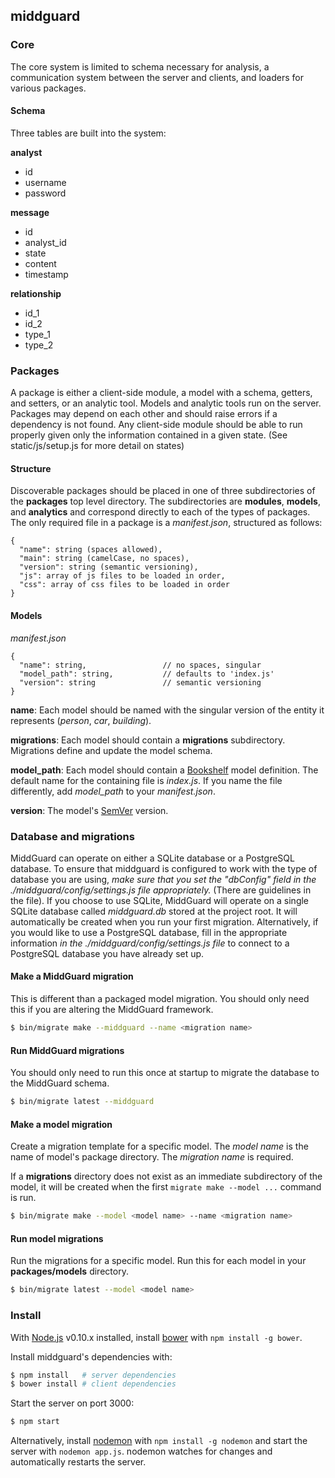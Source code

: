 ## middguard

### Core

The core system is limited to schema necessary for analysis, a communication
system between the server and clients, and loaders for various packages.

#### Schema

Three tables are built into the system:

**analyst**

 - id
 - username
 - password

**message**

 - id
 - analyst_id
 - state
 - content
 - timestamp

**relationship**

 - id_1
 - id_2
 - type_1
 - type_2

### Packages

A package is either a client-side module, a model with a schema, getters, and
setters, or an analytic tool.  Models and analytic tools run on the server.
Packages may depend on each other and should raise errors if a dependency is not
found. Any client-side module should be able to run properly given only the information
contained in a given state. (See static/js/setup.js for more detail on states)

#### Structure

Discoverable packages should be placed in one of three subdirectories of the
**packages** top level directory.  The subdirectories are **modules**,
**models**, and **analytics** and correspond directly to each of the types of
packages.  The only required file in a package is a *manifest.json*, structured
as follows:

```
{
  "name": string (spaces allowed),
  "main": string (camelCase, no spaces),
  "version": string (semantic versioning),
  "js": array of js files to be loaded in order,
  "css": array of css files to be loaded in order
}
```

#### Models

*manifest.json*

```
{
  "name": string,                 // no spaces, singular
  "model_path": string,           // defaults to 'index.js'
  "version": string               // semantic versioning
}
```

**name**: Each model should be named with the singular version of the entity it
represents (*person*, *car*, *building*).

**migrations**: Each model should contain a **migrations** subdirectory.
Migrations define and update the model schema.

**model_path**: Each model should contain a [Bookshelf][4] model definition.
The default name for the containing file is *index.js*.  If you name the file
differently, add *model_path* to your *manifest.json*.

**version**: The model's [SemVer][5] version.

### Database and migrations

MiddGuard can operate on either a SQLite database or a PostgreSQL database. To ensure that middguard is configured to work with the type of database you are using, *make sure that you set the "dbConfig" field in the ./middguard/config/settings.js file appropriately.* (There are guidelines in the file). If you choose to use SQLite, MiddGuard will operate on a single SQLite database called *middguard.db* stored at
the project root.  It will automatically be created when you run your first
migration. Alternatively, if you would like to use a PostgreSQL database, fill in the appropriate information *in the ./middguard/config/settings.js file* to connect to a PostgreSQL database you have already set up.

#### Make a MiddGuard migration

This is different than a packaged model migration.  You should only need this
if you are altering the MiddGuard framework.

```sh
$ bin/migrate make --middguard --name <migration name>
```

#### Run MiddGuard migrations

You should only need to run this once at startup to migrate the database to the
MiddGuard schema.

```sh
$ bin/migrate latest --middguard
```

#### Make a model migration

Create a migration template for a specific model.  The *model name*
is the name of model's package directory.  The *migration name* is required.

If a **migrations** directory does not exist as an immediate subdirectory of the
model, it will be created when the first `migrate make --model ...` command is
run.

```sh
$ bin/migrate make --model <model name> --name <migration name>
```

#### Run model migrations

Run the migrations for a specific model.  Run this for each model in your
**packages/models** directory.

```sh
$ bin/migrate latest --model <model name>
```

### Install

With [Node.js][1] v0.10.x installed, install [bower][2] with
`npm install -g bower`.

Install middguard's dependencies with:

```sh
$ npm install   # server dependencies
$ bower install # client dependencies
```

Start the server on port 3000:

```sh
$ npm start
```

Alternatively, install [nodemon][3] with `npm install -g nodemon` and start the
server with `nodemon app.js`.  nodemon watches for changes and automatically
restarts the server.

[1]: http://nodejs.org/       "Node.js"
[2]: http://bower.io/         "bower"
[3]: http://nodemon.io/       "nodemon"
[4]: http://bookshelfjs.org/  "bookshelf"
[5]: http://semver.org/       "semver"

